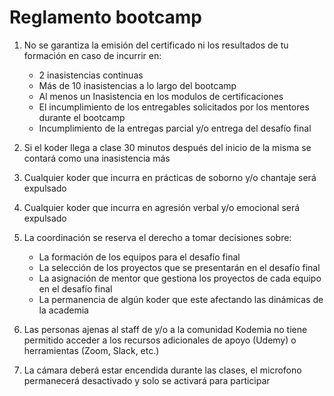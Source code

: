 # Reglamento bootcamp

1. No se garantiza la emisión del certificado ni los resultados de tu formación en caso de incurrir en:
    - 2 inasistencias continuas
    - Más de 10 inasistencias a lo largo del bootcamp
    - Al menos un Inasistencia en los modulos de certificaciones
    - El incumplimiento de los entregables solicitados por los mentores durante el bootcamp
    - Incumplimiento de la entregas parcial y/o entrega del desafío final

2. Si el koder llega a clase 30 minutos después del inicio de la misma se contará como una inasistencia más

3. Cualquier koder que incurra en prácticas de soborno y/o chantaje será expulsado

4. Cualquier koder que incurra en agresión verbal y/o emocional será expulsado

5. La coordinación se reserva el derecho a tomar decisiones sobre:
    - La formación de los equipos para el desafío final
    - La selección de los proyectos que se presentarán en el desafío final
    - La asignación de mentor que gestiona los proyectos de cada equipo en el desafío final
    - La permanencia de algún koder que este afectando las dinámicas de la academia

6.  Las personas ajenas al staff de y/o a la comunidad Kodemia no tiene permitido acceder a los recursos adicionales de apoyo (Udemy) o herramientas (Zoom, Slack, etc.)

7. La cámara deberá estar encendida durante las clases, el microfono permanecerá desactivado y solo se activará para participar
